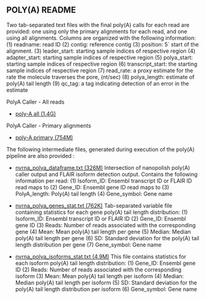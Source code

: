 ## POLY(A)  README 

Two tab-separated text files with the final poly(A) calls for each read are provided: one using only the primary alignments for each read, and one using all alignments. 
Columns are organized with the following information: 
(1) readname: read ID
(2) contig: reference contig
(3) position: 5` start of the alignment.
(3) leader_start: starting sample indices of respective region
(4) adapter_start: starting sample indices of respective region
(5) polya_start: starting sample indices of respective region
(6) transcript_start: the starting sample indices of respective region
(7) read_rate: a proxy estimate for the rate the molecule traverses the pore, (nt/sec)
(8) polya_length: estimate of poly(A) tail length 
(9) qc_tag: a tag indicating detection of an error in the estimate

PolyA Caller - All reads
 - [poly-A all (1.4G)](http://s3.amazonaws.com/nanopore-human-wgs/rna/phase1_analyses/NA12878_DirectRNA_polyA_all.txt)

PolyA Caller - Primary alignments
 - [poly-A primary (754M)](http://s3.amazonaws.com/nanopore-human-wgs/rna/phase1_analyses/NA12878_DirectRNA_polyA_primary.txt)

The following intermediate files, generated during execution of the poly(A) pipeline are also provided : 


 - [nvrna_polya_dataframe.txt (326M)](http://s3.amazonaws.com/nanopore-human-wgs/rna/phase1_analyses/nvrna_polya_dataframe.txt)
Intersection of nanopolish poly(A) caller output and FLAIR isoform detection output. Contains the following information per read:
	(1) Isoform_ID: Ensembl transcript ID or FLAIR ID read maps to
	(2) Gene_ID: Ensembl gene ID read maps to
	(3) PolyA_length: Poly(A) tail length
	(4) Gene_symbol: Gene name

 - [nvrna_polya_genes_stat.txt (762K)](http://s3.amazonaws.com/nanopore-human-wgs/rna/phase1_analyses/nvrna_polya_genes_stat.txt)
Tab-separated variable file containing statistics for each gene poly(A) tail length distribution:
	(1) Isoform_ID: Ensembl transcript ID or FLAIR ID 
	(2) Gene_ID: Ensembl gene ID
	(3) Reads: Number of reads associated with the corresponding gene
	(4) Mean: Mean poly(A) tail length per gene
	(5) Median: Median poly(A) tail length per gene
	(6) SD: Standard deviation for the poly(A) tail length distribution per gene
	(7) Gene_symbol: Gene name


 - [nvrna_polya_isoforms_stat.txt (4.9M)](http://s3.amazonaws.com/nanopore-human-wgs/rna/phase1_analyses/nvrna_polya_isoforms_stat.txt)
This file contains statistics for each isoform poly(A) tail length distribution:
	(1) Gene_ID: Ensembl gene ID
	(2) Reads: Number of reads associated with the corresponding isoform
	(3) Mean: Mean poly(A) tail length per isoform
	(4) Median: Median poly(A) tail length per isoform
	(5) SD: Standard deviation for the poly(A) tail length distribution per isoform
	(6) Gene_symbol: Gene name

